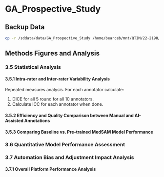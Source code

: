 # GA_Prospective_Study

## Backup Data
```bash
cp -r /sddata/data/GA_Prospective_Study /home/bearceb/mnt/QTIM/22-2198/GA_Prospective_Study_10_22_2024
```

## Methods Figures and Analysis

### 3.5 Statistical Analysis

#### 3.5.1 Intra-rater and Inter-rater Variability Analysis

Repeated measures analysis. For each annotator calculate:
1. DICE for all 5 round for all 10 annotators.
2. Calculate ICC for each annotator when done.



#### 3.5.2 Efficiency and Quality Comparison between Manual and AI-Assisted Annotations
#### 3.5.3 Comparing Baseline vs. Pre-trained MedSAM Model Performance

### 3.6 Quantitative Model Performance Assessment
### 3.7 Automation Bias and Adjustment Impact Analysis
#### 3.7.1 Overall Platform Performance Analysis
